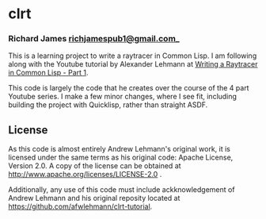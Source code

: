 # clrt
### Richard James <richjamespub1@gmail.com>_

This is a learning project to write a raytracer in Common Lisp.  I am following along with the Youtube tutorial by Alexander Lehmann at [Writing a Raytracer in Common Lisp - Part 1](https://www.youtube.com/watch?v=N1oMRw04W3E).

This code is largely the code that he creates over the course of the 4 part Youtube series.  I make a few minor changes, where I see fit, including building the project with Quicklisp, rather than straight ASDF.
## License
As this code is almost entirely Andrew Lehmann's original work, it is licensed under the same terms as his original code: Apache License, Version 2.0.  A copy of the license can be obtained at http://www.apache.org/licenses/LICENSE-2.0 .

Additionally, any use of this code must include ackknowledgement of Andrew Lehmann and his original reposity located at https://github.com/afwlehmann/clrt-tutorial.




